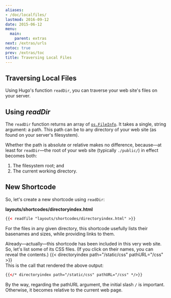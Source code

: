 ```yaml
---
aliases:
- /doc/localfiles/
lastmod: 2016-09-12
date: 2015-06-12
menu:
  main:
    parent: extras
next: /extras/urls
notoc: true
prev: /extras/toc
title: Traversing Local Files
---
```

## Traversing Local Files

Using Hugo's function `readDir`,
you can traverse your web site's files on your server.
## Using _readDir_

The `readDir` function returns an array
of [`os.FileInfo`](https://golang.org/pkg/os/#FileInfo).
It takes a single, string argument: a path.
This path can be to any directory of your web site
(as found on your server's filesystem).

Whether the path is absolute or relative makes no difference,
because&mdash;at least for `readDir`&mdash;the root of your web site (typically `./public/`)
in effect becomes both:

1. The filesystem root; and
1. The current working directory.

## New Shortcode

So, let's create a new shortcode using `readDir`:

**layouts/shortcodes/directoryindex.html**
```html
{{< readfile "layouts/shortcodes/directoryindex.html" >}}
```
For the files in any given directory,
this shortcode usefully lists their basenames and sizes,
while providing links to them.

Already&mdash;actually&mdash;this shortcode
has been included in this very web site.
So, let's list some of its CSS files.
(If you click on their names, you can reveal the contents.)
{{<   directoryindex path="/static/css" pathURL="/css"   >}}
<br />
This is the call that rendered the above output:
```html
{{</* directoryindex path="/static/css" pathURL="/css" */>}}
```
By the way,
regarding the pathURL argument, the initial slash `/` is important.
Otherwise, it becomes relative to the current web page.
